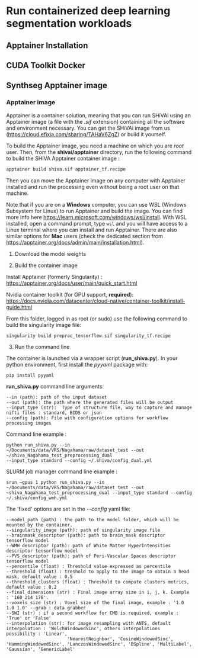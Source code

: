 # Run containerized deep learning segmentation workloads

## Apptainer Installation

## CUDA Toolkit Docker

## Synthseg Apptainer image

### Apptainer image

Apptainer is a container solution, meaning that you can run SHiVAi using an Apptainer image (a file with the *.sif* extension) containing all the software and environment necessary. You can get the SHiVAi image from us (https://cloud.efixia.com/sharing/TAHaV6ZgZ) or build it yourself.

To build the Apptainer image, you need a machine on which you are *root* user. Then, from the **shivai/apptainer** directory, run the following command to build the SHIVA Apptainer container image :

```bash
apptainer build shiva.sif apptainer_tf.recipe
```
Then you can move the Apptainer image on any computer with Apptainer installed and run the processing even without being a root user on that machine.

Note that if you are on a **Windows** computer, you can use WSL (Windows Subsystem for Linux) to run Apptainer and build the image. You can find more info here https://learn.microsoft.com/windows/wsl/install. With WSL installed, open a command prompt, type `wsl` and you will have access to a Linux terminal where you can install and run Apptainer.
There are also similar options for **Mac** users (check the dedicated section from https://apptainer.org/docs/admin/main/installation.html).

1. Download the model weights

2. Build the container image


Install Apptainer (formerly Singularity) :
https://apptainer.org/docs/user/main/quick_start.html

Nvidia container toolkit (for GPU support, **required**):
https://docs.nvidia.com/datacenter/cloud-native/container-toolkit/install-guide.html


From this folder, logged in as root (or sudo) use the following command to build the singularity image file:

    singularity build preproc_tensorflow.sif singularity_tf.recipe


3. Run the command line

The container is launched via a wrapper script (**run_shiva.py**). In your python environment, first install the *pyyaml* package with:

    pip install pyyaml

**run_shiva.py** command line arguments:

    --in (path): path of the input dataset
    --out (path): the path where the generated files will be output
    --input_type (str):  Type of structure file, way to capture and manage nifti files : standard, BIDS or json
    --config (path): File with configuration options for workflow processing images

Command line example : 

    python run_shiva.py --in ~/Documents/data/VRS/Nagahama/raw/dataset_test --out ~/shiva_Nagahama_test_preprocessing_dual  
    --input_type standard --config ~/.shiva/config_dual.yml

SLURM job manager command line example : 

    srun –gpus 1 python run_shiva.py --in ~/Documents/data/VRS/Nagahama/raw/dataset_test --out ~shiva_Nagahama_test_preprocessing_dual --input_type standard --config ~/.shiva/config_wmh.yml


The 'fixed' options are set in the *--config* yaml file:


    --model_path (path) : the path to the model folder, which will be mounted by the container.
    --singularity_image (path): path of singularity image file
    --brainmask_descriptor (path): path to brain_mask descriptor tensorflow model
    --WMH_descriptor (path): path of White Matter HyperIntensities descriptor tensorflow model
    --PVS_descriptor (path): path of Peri-Vascular Spaces descriptor tensorflow model
    --percentile (float) : Threshold value expressed as percentile
    --threshold (float) : treshold to apply to the image to obtain a head mask, default value : 0.5
    --threshold_clusters (float) : Threshold to compute clusters metrics, default value : 0.2
    --final_dimensions (str) : Final image array size in i, j, k. Example : '160 214 176'.
    --voxels_size (str) : Voxel size of the final image, example : '1.0 1.0 1.0' --grab : data grabber
    --SWI (str) : if a second workflow for CMB is required, example : 'True' or 'False' 
    --interpolation (str): for image resampling with ANTS, default interpolation : 'WelchWindowedSinc', others interpolations  possibility : 'Linear',     
                           'NearestNeighbor', 'CosineWindowedSinc', 'HammingWindowedSinc', 'LanczosWindowedSinc', 'BSpline', 'MultiLabel', 'Gaussian', 'GenericLabel'

